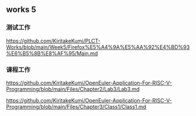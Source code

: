 ## works 5

### 测试工作

https://github.com/KiritakeKumi/PLCT-Works/blob/main/Week5/Firefox%E5%A4%9A%E5%AA%92%E4%BD%93%E6%B5%8B%E8%AF%95/Main.md


### 课程工作


https://github.com/KiritakeKumi/OpenEuler-Application-For-RISC-V-Programming/blob/main/Files/Chapter2/Lab3/Lab3.md

https://github.com/KiritakeKumi/OpenEuler-Application-For-RISC-V-Programming/blob/main/Files/Chapter3/Class1/Class1.md